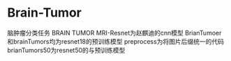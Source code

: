 # Brain-Tumor
脑肿瘤分类任务
BRAIN TUMOR MRI-Resnet为赵麒迪的cnn模型
BrianTumoer和brainTumors均为resnet18的预训练模型
preprocess为将图片后缀统一的代码
brianTumors50为resnet50的与预训练模型
